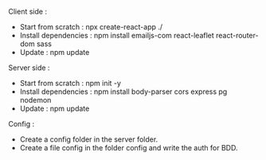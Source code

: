 Client side :
- Start from scratch : npx create-react-app ./
- Install dependencies : npm install emailjs-com react-leaflet react-router-dom sass
- Update : npm update


Server side :
- Start from scratch : npm init -y
- Install dependencies : npm install body-parser cors express pg nodemon
- Update : npm update


Config :
- Create a config folder in the server folder.
- Create a file config in the folder config and write the auth for BDD.